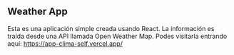## Weather App

Esta es una aplicación simple creada usando React. La información es traída desde una API llamada Open Weather Map.
Podes visitarla entrando aquí: https://app-clima-self.vercel.app/
